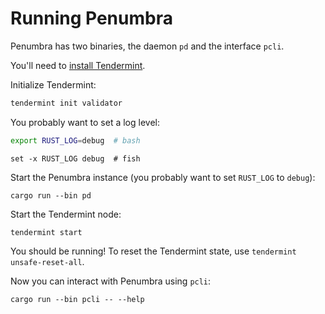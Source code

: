 # Running Penumbra

Penumbra has two binaries, the daemon `pd` and the interface `pcli`.

You'll need to [install Tendermint](https://github.com/tendermint/tendermint/blob/master/docs/introduction/install.md#from-source).

Initialize Tendermint:
```bash
tendermint init validator
```

You probably want to set a log level:
```bash
export RUST_LOG=debug  # bash
```
```fish
set -x RUST_LOG debug  # fish
```

Start the Penumbra instance (you probably want to set `RUST_LOG` to `debug`):
```
cargo run --bin pd
```
Start the Tendermint node:
```
tendermint start
```

You should be running!  To reset the Tendermint state, use `tendermint unsafe-reset-all`.

Now you can interact with Penumbra using `pcli`:
```
cargo run --bin pcli -- --help
```
